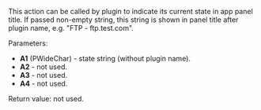 This action can be called by plugin to indicate its current state in app panel title.
If passed non-empty string, this string is shown in panel title after plugin name, e.g. "FTP - ftp.test.com".

Parameters:

- **A1** (PWideChar) - state string (without plugin name).
- **A2** - not used.
- **A3** - not used.
- **A4** - not used.

Return value: not used.
